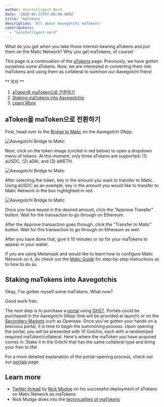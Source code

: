 ```yaml
---
author: Unintelligent Nerd
date: '2020-04-23T07:00:00.000Z'
title: 'maTokens'
description: 'All about Aavegotchi maTokens'
contributors:
  - "unintelligent-nerd"
---
```


What do you get when you take those interest-bearing aTokens and put them on the Matic Network? Why you get maTokens, of course!

This page is a continuation of the [aTokens](/atokens) page. Previously, we have gotten ourselves some aTokens. Now, we are interested in converting them into maTokens and using them as collateral to summon our Aavegotchi frens!

<div class="contentsBox">

** 목차 **

<ol>
<li><a href=#converting-atokens-into-matokens>aToken을 maToken으로 전환하기</a></li>
<li><a href=#staking-matokens-into-aavegotchis>Staking maTokens into Aavegotchis</a></li>
<li><a href=#learn-more>Learn More</a></li>
</ol>

</div>

## aToken을 maToken으로 전환하기

First, head over to the [Bridge to Matic](https://aavegotchi.com/bridge) on the Aavegotchi DApp.

<img class = "bodyImage" src = "/matokens/bridge-to-matic.png" alt = "Aavegotchi Bridge to Matic" />

Next, click on the token image (circled in red below) to open a dropdown menu of tokens. At this moment, only three aTokens are supported: (1) aUSDC, (2) aDAI, and (3) aWETH.

<img class = "bodyImage" src = "/matokens/select-atoken-to-convert.png" alt = "Aavegotchi Bridge to Matic" />

After selecting the token, key in the amount you want to transfer to Matic. Using aUSDC as an example, key in the amount you would like to transfer to Matic Network in the box highlighted in red.

<img class = "bodyImage" src = "/matokens/amount-to-transfer-to-matic.png" alt = "Aavegotchi Bridge to Matic" />

Once you have keyed in the desired amount, click the "Approve Transfer" button. Wait for the transaction to go through on Ethereum.

After the Approve transaction goes through, click the "Transfer to Matic" button. Wait for this transaction to go through on Ethereum as well.

After you have done that, give it 10 minutes or so for your maTokens to appear in your wallet.

If you are using Metamask and would like to learn how to configure Matic Network on it, do check out the [Matic Guide](/polygon) for step-by-step instructions as to how to do so.

## Staking maTokens into Aavegotchis

Okay, I've gotten myself some maTokens. What now?

Good work fren.

The next step is to purchase a [portal](/portals) using [GHST](/ghst). Portals could be purchased in the Aavegotchi DApp (link will be provided at launch) or on the [Secondary Markets](/marketplace) such as Opensea. Once you've gotten your hands on a precious portal, it is time to begin the summoning process. Upon opening the portal, you will be presented with 10 Gotchis, each with a randomized required maToken/collateral. Here's where the maToken you have acquired comes in. Stake it in the Gotchi that has the same collateral type and bring your fren to life!

For a more detailed explanation of the portal-opening process, check out our [portals](/portals) page.

## Learn more

* [Twitter thread](https://twitter.com/mudgen/status/1352399348219445250) by [Nick Mudge](/team#nick-mudge) on his successful deployment of aTokens on Matic Network as maTokens
* Nick Mudge dives into the [technicalities of maTokens](https://aavegotchi.substack.com/p/aaves-interest-bearing-atokens-on)
